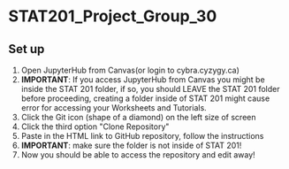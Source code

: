 # STAT201_Project_Group_30
## Set up 
1. Open JupyterHub from Canvas(or login to cybra.cyzygy.ca)
2. **IMPORTANT**: If you access JupyterHub from Canvas you might be inside the STAT 201 folder, if so, you should LEAVE the STAT 201 folder before proceeding, creating a folder inside of STAT 201 might cause error for accessing your Worksheets and Tutorials. 
4. Click the Git icon (shape of a diamond) on the left size of screen
5. Click the third option "Clone Repository"
6. Paste in the HTML link to GitHub repository, follow the instructions
7. **IMPORTANT**: make sure the folder is not inside of STAT 201!
8. Now you should be able to access the repository and edit away!
